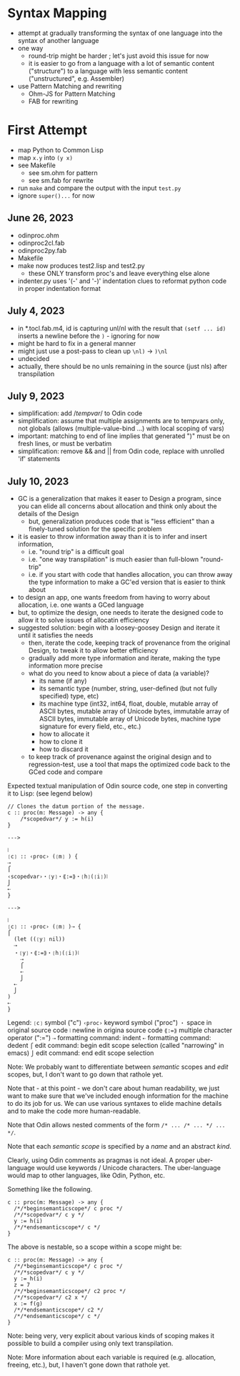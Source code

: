 # Syntax Mapping
- attempt at gradually transforming the syntax of one language into the syntax of another language
- one way 
  - round-trip might be harder ; let's just avoid this issue for now
  - it is easier to go from a language with a lot of semantic content ("structure") to a language with less semantic content ("unstructured", e.g. Assembler)
- use Pattern Matching and rewriting
  - Ohm-JS for Pattern Matching
  - FAB for rewriting
  
# First Attempt
- map Python to Common Lisp
- map `x.y` into `(y x)`
- see Makefile
  - see sm.ohm for pattern
  - see sm.fab for rewrite
- run `make` and compare the output with the input `test.py`
- ignore `super()...` for now

## June 26, 2023
- odinproc.ohm
- odinproc2cl.fab
- odinproc2py.fab
- Makefile
- make now produces test2.lisp and test2.py 
  - these ONLY transform proc's and leave everything else alone
- indenter.py uses '(-' and '-)' indentation clues to reformat python code in proper indentation format

## July 4, 2023
- in *.tocl.fab.m4, id is capturing unl/nl with the result that `(setf ... id)` inserts a newline before the `)` - ignoring for now
- might be hard to fix in a general manner
- might just use a post-pass to clean up `\nl)` -> `)\nl`
- undecided
- actually, there should be no unls remaining in the source (just nls) after transpilation

## July 9, 2023
- simplification: add /*tempvar*/ to Odin code
- simplification: assume that multiple assignments are to tempvars only, not globals (allows (multiple-value-bind ...) with local scoping of vars)
- important: matching to end of line implies that generated ")" must be on fresh lines, or must be verbatim
- simplification: remove && and || from Odin code, replace with unrolled 'if' statements

## July 10, 2023
- GC is a generalization that makes it easer to Design a program, since you can elide all concerns about allocation and think only about the details of the Design
  - but, generalization produces code that is "less efficient" than a finely-tuned solution for the specific problem
- it is easier to throw information away than it is to infer and insert information,
  - i.e. "round trip" is a difficult goal
  - i.e. "one way transpilation" is much easier than full-blown "round-trip"
  - i.e. if you start with code that handles allocation, you can throw away the type information to make a GC'ed version that is easier to think about
- to design an app, one wants freedom from having to worry about allocation, i.e. one wants a GCed language
- but, to optimize the design, one needs to iterate the designed code to allow it to solve issues of allocatin efficiency
- suggested solution: begin with a loosey-goosey Design and iterate it until it satisfies the needs
  - then, iterate the code, keeping track of provenance from the original Design, to tweak it to allow better efficiency
  - gradually add more type information and iterate, making the type information more precise
  - what do you need to know about a piece of data (a variable)?
	- its name (if any)
	- its semantic type (number, string, user-defined (but not fully specified) type, etc)
	- its machine type (int32, int64, float, double, mutable array of ASCII bytes, mutable array of Unicode bytes, immutable array of ASCII bytes, immutable array of Unicode bytes, machine type signature for every field, etc., etc.)
	- how to allocate it
	- how to clone it
	- how to discard it
   - to keep track of provenance against the original design and to regression-test, use a tool that maps the optimized code back to the GCed code and compare
   
Expected textual manipulation of Odin source code, one step in converting it to Lisp: (see legend below)

```
// Clones the datum portion of the message.
c :: proc(m: Message) -> any {
    /*scopedvar*/ y := h(i)
}

--->

⦚
❲c❳ :: ‹proc› (❲m❳ ) {
⇢
⎧
‹scopedvar›・❲y❳・⟪:=⟫・❲h❳(❲i❳)⦚
⎭
⇠
}

--->

⦚
❲c❳ :: ‹proc› (❲m❳ )⇢ {
⎧
  (let ((❲y❳ nil))
  ⇢
  ・❲y❳・⟪:=⟫・❲h❳(❲i❳)⦚
    ⇢
    ⎧
    ⇠
    ⎭
  ⇠
  ⎭
)
⇠
}
```

Legend:
`❲c❳` symbol ("c")
`‹proc›` keyword symbol ("proc")
`・` space in original source code
`⦚` newline in origina source code
`⟪:=⟫` multiple character operator (":=")
`⇢` formatting command: indent
`⇠` formatting command: dedent
`⎧` edit command: begin edit scope selection (called "narrowing" in emacs)
`⎭` edit command: end edit scope selection

Note:
We probably want to differentiate between *semantic* scopes and *edit* scopes, but, I don't want to go down that rathole yet.

Note that - at this point - we don't care about human readability, we just want to make sure that we've included enough information for the machine to do its job for us.  We can use various syntaxes to elide machine details and to make the code more human-readable.

Note that Odin allows nested comments of the form `/* ... /* ... */ ... */`.

Note that each *semantic scope* is specified by a *name* and an abstract *kind*.

Clearly, using Odin comments as pragmas is not ideal.  A proper uber-language would use keywords / Unicode characters.  The uber-language would map to other languages, like Odin, Python, etc.

Something like the following.
```
c :: proc(m: Message) -> any {
  /*/*beginsemanticscope*/ c proc */
  /*/*scopedvar*/ c y */
  y := h(i)
  /*/*endsemanticscope*/ c */
}
```

The above is nestable, so a scope within a scope might be:
```
c :: proc(m: Message) -> any {
  /*/*beginsemanticscope*/ c proc */
  /*/*scopedvar*/ c y */
  y := h(i)
  z = 7
  /*/*beginsemanticscope*/ c2 proc */
  /*/*scopedvar*/ c2 x */
  x := f(g)
  /*/*endsemanticscope*/ c2 */
  /*/*endsemanticscope*/ c */
}
```

Note: being very, very explicit about various kinds of scoping makes it possible to build a compiler using only text transpilation.

Note: More information about each variable is required (e.g. allocation, freeing, etc.), but, I haven't gone down that rathole yet.
